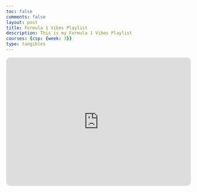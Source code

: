 ```yaml
---
toc: false
comments: false
layout: post
title: Formula 1 Vibes Playlist
description: This is my Formula 1 Vibes Playlist
courses: {csp: {week: 3}}
type: tangibles
---
```


<iframe style="border-radius:12px" src="https://open.spotify.com/embed/playlist/2PMfIIcikv2StcU8ASATKE?utm_source=generator" width="100%" height="352" frameBorder="0" allowfullscreen="" allow="autoplay; clipboard-write; encrypted-media; fullscreen; picture-in-picture" loading="lazy"></iframe>